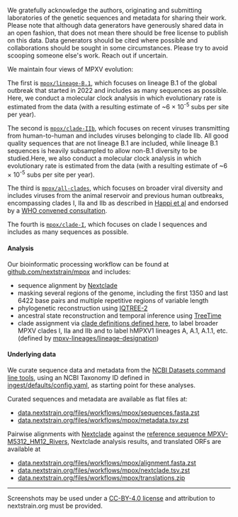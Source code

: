 We gratefully acknowledge the authors, originating and submitting laboratories of the genetic sequences and metadata for sharing their work. Please note that although data generators have generously shared data in an open fashion, that does not mean there should be free license to publish on this data. Data generators should be cited where possible and collaborations should be sought in some circumstances. Please try to avoid scooping someone else's work. Reach out if uncertain.

We maintain four views of MPXV evolution:

The first is [`mpox/lineage-B.1`](https://nextstrain.org/mpox/lineage-B.1), which focuses on lineage B.1 of the global outbreak that started in 2022 and includes as many sequences as possible. Here, we conduct a molecular clock analysis in which evolutionary rate is estimated from the data (with a resulting estimate of ~6 &times; 10<sup>-5</sup> subs per site per year).

The second is [`mpox/clade-IIb`](https://nextstrain.org/mpox/clade-IIb), which focuses on recent viruses transmitting from human-to-human and includes viruses belonging to clade IIb. All good quality sequences that are not lineage B.1 are included, while lineage B.1 sequences is heavily subsampled to allow non-B.1 diversity to be studied.Here, we also conduct a molecular clock analysis in which evolutionary rate is estimated from the data (with a resulting estimate of ~6 &times; 10<sup>-5</sup> subs per site per year).

The third is [`mpox/all-clades`](https://nextstrain.org/mpox/all-clades), which focuses on broader viral diversity and includes viruses from the animal reservoir and previous human outbreaks, encompassing clades I, IIa and IIb as described in [Happi et al](https://doi.org/10.1371/journal.pbio.3001769) and endorsed by a [WHO convened consultation](https://worldhealthorganization.cmail20.com/t/ViewEmail/d/422BD62D623B6A3D2540EF23F30FEDED/F75AF81C90108C72B4B1B1F623478121?alternativeLink=False).

The fourth is [`mpox/clade-I`](https://nextstrain.org/mpox/clade-I), which focuses on clade I sequences and includes as many sequences as possible.

#### Analysis
Our bioinformatic processing workflow can be found at [github.com/nextstrain/mpox](https://github.com/nextstrain/mpox) and includes:
- sequence alignment by [Nextclade](https://docs.nextstrain.org/projects/nextclade/en/stable/user/nextclade-cli/index.html)
- masking several regions of the genome, including the first 1350 and last 6422 base pairs and multiple repetitive regions of variable length
- phylogenetic reconstruction using [IQTREE-2](http://www.iqtree.org/)
- ancestral state reconstruction and temporal inference using [TreeTime](https://github.com/neherlab/treetime)
- clade assignment via [clade definitions defined here](https://github.com/nextstrain/mpox/blob/-/phylogenetic/defaults/clades.tsv), to label broader MPXV clades I, IIa and IIb and to label hMPXV1 lineages A, A.1, A.1.1, etc. (defined by [mpxv-lineages/lineage-designation](https://github.com/mpxv-lineages/lineage-designation))

#### Underlying data
We curate sequence data and metadata from the [NCBI Datasets command line tools](https://www.ncbi.nlm.nih.gov/datasets/docs/v2/download-and-install/),
using an NCBI Taxonomy ID defined in [ingest/defaults/config.yaml](https://github.com/nextstrain/mpox/blob/-/ingest/defaults/config.yaml), as starting point for these analyses.

Curated sequences and metadata are available as flat files at:
- [data.nextstrain.org/files/workflows/mpox/sequences.fasta.zst](https://data.nextstrain.org/files/workflows/mpox/sequences.fasta.zst)
- [data.nextstrain.org/files/workflows/mpox/metadata.tsv.zst](https://data.nextstrain.org/files/workflows/mpox/metadata.tsv.zst)

Pairwise alignments with [Nextclade](https://clades.nextstrain.org/) against the [reference sequence MPXV-M5312_HM12_Rivers](https://www.ncbi.nlm.nih.gov/nuccore/NC_063383), Nextclade analysis results, and translated ORFs are available at
- [data.nextstrain.org/files/workflows/mpox/alignment.fasta.zst](https://data.nextstrain.org/files/workflows/mpox/alignment.fasta.zst)
- [data.nextstrain.org/files/workflows/mpox/nextclade.tsv.zst](https://data.nextstrain.org/files/workflows/mpox/nextclade.tsv.zst)
- [data.nextstrain.org/files/workflows/mpox/translations.zip](https://data.nextstrain.org/files/workflows/mpox/translations.zip)

---

Screenshots may be used under a [CC-BY-4.0 license](https://creativecommons.org/licenses/by/4.0/) and attribution to nextstrain.org must be provided.
